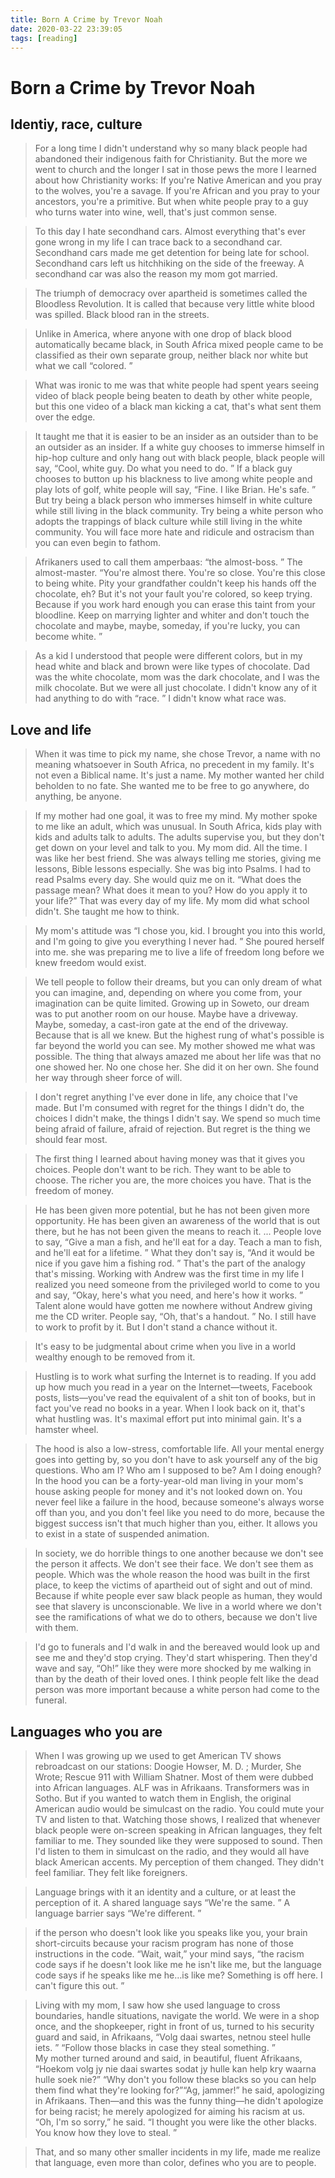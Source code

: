 ```yaml
---
title: Born A Crime by Trevor Noah
date: 2020-03-22 23:39:05
tags: [reading]
---
```

# Born a Crime by Trevor Noah

## Identiy, race, culture
>For a long time I didn't understand why so many black people had abandoned their indigenous faith for Christianity. But the more we went to church and the longer I sat in those pews the more I learned about how Christianity works: If you're Native American and you pray to the wolves, you're a savage. If you're African and you pray to your ancestors, you're a primitive. But when white people pray to a guy who turns water into wine, well, that's just common sense. 

>To this day I hate secondhand cars. Almost everything that's ever gone wrong in my life I can trace back to a secondhand car. Secondhand cars made me get detention for being late for school. Secondhand cars left us hitchhiking on the side of the freeway. A secondhand car was also the reason my mom got married. 

>The triumph of democracy over apartheid is sometimes called the Bloodless Revolution. It is called that because very little white blood was spilled. Black blood ran in the streets. 

>Unlike in America, where anyone with one drop of black blood automatically became black, in South Africa mixed people came to be classified as their own separate group, neither black nor white but what we call “colored. ”


>What was ironic to me was that white people had spent years seeing video of black people being beaten to death by other white people, but this one video of a black man kicking a cat, that's what sent them over the edge. 

>It taught me that it is easier to be an insider as an outsider than to be an outsider as an insider. If a white guy chooses to immerse himself in hip-hop culture and only hang out with black people, black people will say, “Cool, white guy. Do what you need to do. ” If a black guy chooses to button up his blackness to live among white people and play lots of golf, white people will say, “Fine. I like Brian. He's safe. ” But try being a black person who immerses himself in white culture while still living in the black community. Try being a white person who adopts the trappings of black culture while still living in the white community. You will face more hate and ridicule and ostracism than you can even begin to fathom. 

>Afrikaners used to call them amperbaas: “the almost-boss. ” The almost-master. “You're almost there. You're so close. You're this close to being white. Pity your grandfather couldn't keep his hands off the chocolate, eh? But it's not your fault you're colored, so keep trying. Because if you work hard enough you can erase this taint from your bloodline. Keep on marrying lighter and whiter and don't touch the chocolate and maybe, maybe, someday, if you're lucky, you can become white. ”

>As a kid I understood that people were different colors, but in my head white and black and brown were like types of chocolate. Dad was the white chocolate, mom was the dark chocolate, and I was the milk chocolate. But we were all just chocolate. I didn't know any of it had anything to do with “race. ” I didn't know what race was. 

## Love and life
>When it was time to pick my name, she chose Trevor, a name with no meaning whatsoever in South Africa, no precedent in my family. It's not even a Biblical name. It's just a name. My mother wanted her child beholden to no fate. She wanted me to be free to go anywhere, do anything, be anyone. 


>If my mother had one goal, it was to free my mind. My mother spoke to me like an adult, which was unusual. In South Africa, kids play with kids and adults talk to adults. The adults supervise you, but they don't get down on your level and talk to you. My mom did. All the time. I was like her best friend. She was always telling me stories, giving me lessons, Bible lessons especially. She was big into Psalms. I had to read Psalms every day. She would quiz me on it. “What does the passage mean? What does it mean to you? How do you apply it to your life?” That was every day of my life. My mom did what school didn't. She taught me how to think. 

>My mom's attitude was “I chose you, kid. I brought you into this world, and I'm going to give you everything I never had. ” She poured herself into me. 
>she was preparing me to live a life of freedom long before we knew freedom would exist. 

>We tell people to follow their dreams, but you can only dream of what you can imagine, and, depending on where you come from, your imagination can be quite limited. Growing up in Soweto, our dream was to put another room on our house. Maybe have a driveway. Maybe, someday, a cast-iron gate at the end of the driveway. Because that is all we knew. But the highest rung of what's possible is far beyond the world you can see. My mother showed me what was possible. The thing that always amazed me about her life was that no one showed her. No one chose her. She did it on her own. She found her way through sheer force of will. 


>I don't regret anything I've ever done in life, any choice that I've made. But I'm consumed with regret for the things I didn't do, the choices I didn't make, the things I didn't say. We spend so much time being afraid of failure, afraid of rejection. But regret is the thing we should fear most. 

>The first thing I learned about having money was that it gives you choices. People don't want to be rich. They want to be able to choose. The richer you are, the more choices you have. That is the freedom of money. 

>He has been given more potential, but he has not been given more opportunity. He has been given an awareness of the world that is out there, but he has not been given the means to reach it. ... People love to say, “Give a man a fish, and he'll eat for a day. Teach a man to fish, and he'll eat for a lifetime. ” What they don't say is, “And it would be nice if you gave him a fishing rod. ” That's the part of the analogy that's missing. Working with Andrew was the first time in my life I realized you need someone from the privileged world to come to you and say, “Okay, here's what you need, and here's how it works. ” Talent alone would have gotten me nowhere without Andrew giving me the CD writer. People say, “Oh, that's a handout. ” No. I still have to work to profit by it. But I don't stand a chance without it. 

>It's easy to be judgmental about crime when you live in a world wealthy enough to be removed from it. 

>Hustling is to work what surfing the Internet is to reading. If you add up how much you read in a year on the Internet—tweets, Facebook posts, lists—you've read the equivalent of a shit ton of books, but in fact you've read no books in a year. When I look back on it, that's what hustling was. It's maximal effort put into minimal gain. It's a hamster wheel. 

>The hood is also a low-stress, comfortable life. All your mental energy goes into getting by, so you don't have to ask yourself any of the big questions. Who am I? Who am I supposed to be? Am I doing enough? In the hood you can be a forty-year-old man living in your mom's house asking people for money and it's not looked down on. You never feel like a failure in the hood, because someone's always worse off than you, and you don't feel like you need to do more, because the biggest success isn't that much higher than you, either. It allows you to exist in a state of suspended animation. 


>In society, we do horrible things to one another because we don't see the person it affects. We don't see their face. We don't see them as people. Which was the whole reason the hood was built in the first place, to keep the victims of apartheid out of sight and out of mind. Because if white people ever saw black people as human, they would see that slavery is unconscionable. We live in a world where we don't see the ramifications of what we do to others, because we don't live with them. 

>I'd go to funerals and I'd walk in and the bereaved would look up and see me and they'd stop crying. They'd start whispering. Then they'd wave and say, “Oh!” like they were more shocked by me walking in than by the death of their loved ones. I think people felt like the dead person was more important because a white person had come to the funeral. 

## Languages who you are

>When I was growing up we used to get American TV shows rebroadcast on our stations: Doogie Howser, M. D. ; Murder, She Wrote; Rescue 911 with William Shatner. Most of them were dubbed into African languages. ALF was in Afrikaans. Transformers was in Sotho. But if you wanted to watch them in English, the original American audio would be simulcast on the radio. You could mute your TV and listen to that. Watching those shows, I realized that whenever black people were on-screen speaking in African languages, they felt familiar to me. They sounded like they were supposed to sound. Then I'd listen to them in simulcast on the radio, and they would all have black American accents. My perception of them changed. They didn't feel familiar. They felt like foreigners. 

>Language brings with it an identity and a culture, or at least the perception of it. A shared language says “We're the same. ” A language barrier says “We're different. ”


>if the person who doesn't look like you speaks like you, your brain short-circuits because your racism program has none of those instructions in the code. “Wait, wait,” your mind says, “the racism code says if he doesn't look like me he isn't like me, but the language code says if he speaks like me he…is like me? Something is off here. I can't figure this out. ”


>Living with my mom, I saw how she used language to cross boundaries, handle situations, navigate the world. We were in a shop once, and the shopkeeper, right in front of us, turned to his security guard and said, in Afrikaans, “Volg daai swartes, netnou steel hulle iets. ” “Follow those blacks in case they steal something. ”
<br>My mother turned around and said, in beautiful, fluent Afrikaans, “Hoekom volg jy nie daai swartes sodat jy hulle kan help kry waarna hulle soek nie?” “Why don't you follow these blacks so you can help them find what they're looking for?”“Ag, jammer!” he said, apologizing in Afrikaans. Then—and this was the funny thing—he didn't apologize for being racist; he merely apologized for aiming his racism at us. “Oh, I'm so sorry,” he said. “I thought you were like the other blacks. You know how they love to steal. ”

>That, and so many other smaller incidents in my life, made me realize that language, even more than color, defines who you are to people. 




